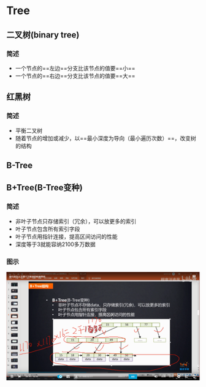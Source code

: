# Tree

## 二叉树(binary tree)

### 简述

+ 一个节点的==左边==分支比该节点的值要==小==
+ 一个节点的==右边==分支比该节点的值要==大==

## 红黑树

### 简述

+ 平衡二叉树
+ 随着节点的增加或减少，以==最小深度为导向（最小遍历次数）==，改变树的结构

## B-Tree

## B+Tree(B-Tree变种)

### 简述

+ 非叶子节点只存储索引（冗余），可以放更多的索引
+ 叶子节点包含所有索引字段
+ 叶子节点用指针连接，提高区间访问的性能
+ 深度等于3就能容纳2100多万数据

### 图示

!["1"](pic/2019-11-03_135537.png "1")

